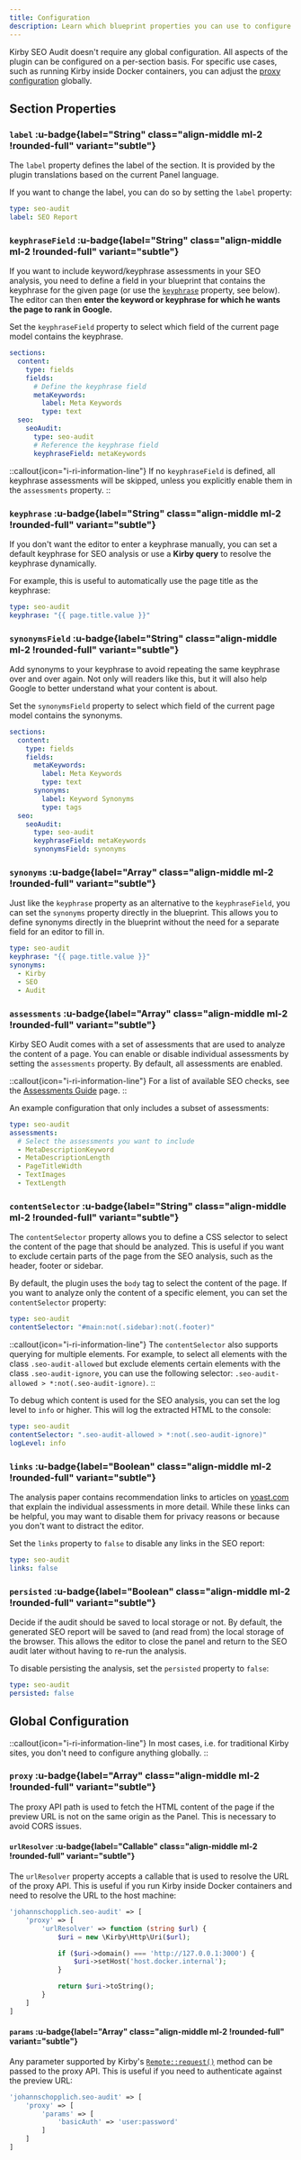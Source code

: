 ```yaml
---
title: Configuration
description: Learn which blueprint properties you can use to configure the SEO Insights section.
---
```


Kirby SEO Audit doesn't require any global configuration. All aspects of the plugin can be configured on a per-section basis. For specific use cases, such as running Kirby inside Docker containers, you can adjust the [proxy configuration](#proxy) globally.

## Section Properties

### `label` :u-badge{label="String" class="align-middle ml-2 !rounded-full" variant="subtle"}

The `label` property defines the label of the section. It is provided by the plugin translations based on the current Panel language.

If you want to change the label, you can do so by setting the `label` property:

```yaml [sections/seo-audit.yml]
type: seo-audit
label: SEO Report
```

### `keyphraseField` :u-badge{label="String" class="align-middle ml-2 !rounded-full" variant="subtle"}

If you want to include keyword/keyphrase assessments in your SEO analysis, you need to define a field in your blueprint that contains the keyphrase for the given page (or use the [`keyphrase`](#keyphrase) property, see below). The editor can then **enter the keyword or keyphrase for which he wants the page to rank in Google.**

Set the `keyphraseField` property to select which field of the current page model contains the keyphrase.

```yaml [pages/default.yml]
sections:
  content:
    type: fields
    fields:
      # Define the keyphrase field
      metaKeywords:
        label: Meta Keywords
        type: text
  seo:
    seoAudit:
      type: seo-audit
      # Reference the keyphrase field
      keyphraseField: metaKeywords
```

::callout{icon="i-ri-information-line"}
If no `keyphraseField` is defined, all keyphrase assessments will be skipped, unless you explicitly enable them in the `assessments` property.
::

### `keyphrase` :u-badge{label="String" class="align-middle ml-2 !rounded-full" variant="subtle"}

If you don't want the editor to enter a keyphrase manually, you can set a default keyphrase for SEO analysis or use a **Kirby query** to resolve the keyphrase dynamically.

For example, this is useful to automatically use the page title as the keyphrase:

```yaml [sections/seo-audit.yml]
type: seo-audit
keyphrase: "{{ page.title.value }}"
```

### `synonymsField` :u-badge{label="String" class="align-middle ml-2 !rounded-full" variant="subtle"}

Add synonyms to your keyphrase to avoid repeating the same keyphrase over and over again. Not only will readers like this, but it will also help Google to better understand what your content is about.

Set the `synonymsField` property to select which field of the current page model contains the synonyms.

```yaml [pages/default.yml]
sections:
  content:
    type: fields
    fields:
      metaKeywords:
        label: Meta Keywords
        type: text
      synonyms:
        label: Keyword Synonyms
        type: tags
  seo:
    seoAudit:
      type: seo-audit
      keyphraseField: metaKeywords
      synonymsField: synonyms
```

### `synonyms` :u-badge{label="Array" class="align-middle ml-2 !rounded-full" variant="subtle"}

Just like the `keyphrase` property as an alternative to the `keyphraseField`, you can set the `synonyms` property directly in the blueprint. This allows you to define synonyms directly in the blueprint without the need for a separate field for an editor to fill in.

```yaml [sections/seo-audit.yml]
type: seo-audit
keyphrase: "{{ page.title.value }}"
synonyms:
  - Kirby
  - SEO
  - Audit
```

### `assessments` :u-badge{label="Array" class="align-middle ml-2 !rounded-full" variant="subtle"}

Kirby SEO Audit comes with a set of assessments that are used to analyze the content of a page. You can enable or disable individual assessments by setting the `assessments` property. By default, all assessments are enabled.

::callout{icon="i-ri-information-line"}
For a list of available SEO checks, see the [Assessments Guide](/docs/guide/assessments) page.
::

An example configuration that only includes a subset of assessments:

```yaml [sections/seo-audit.yml]
type: seo-audit
assessments:
  # Select the assessments you want to include
  - MetaDescriptionKeyword
  - MetaDescriptionLength
  - PageTitleWidth
  - TextImages
  - TextLength
```

### `contentSelector` :u-badge{label="String" class="align-middle ml-2 !rounded-full" variant="subtle"}

The `contentSelector` property allows you to define a CSS selector to select the content of the page that should be analyzed. This is useful if you want to exclude certain parts of the page from the SEO analysis, such as the header, footer or sidebar.

By default, the plugin uses the `body` tag to select the content of the page. If you want to analyze only the content of a specific element, you can set the `contentSelector` property:

```yaml [sections/seo-audit.yml]
type: seo-audit
contentSelector: "#main:not(.sidebar):not(.footer)"
```

::callout{icon="i-ri-information-line"}
The `contentSelector` also supports querying for multiple elements. For example, to select all elements with the class `.seo-audit-allowed` but exclude elements certain elements with the class `.seo-audit-ignore`, you can use the following selector: `.seo-audit-allowed > *:not(.seo-audit-ignore)`.
::

To debug which content is used for the SEO analysis, you can set the log level to `info` or higher. This will log the extracted HTML to the console:

```yaml [sections/seo-audit.yml]
type: seo-audit
contentSelector: ".seo-audit-allowed > *:not(.seo-audit-ignore)"
logLevel: info
```

### `links` :u-badge{label="Boolean" class="align-middle ml-2 !rounded-full" variant="subtle"}

The analysis paper contains recommendation links to articles on [yoast.com](https://yoast.com) that explain the individual assessments in more detail. While these links can be helpful, you may want to disable them for privacy reasons or because you don't want to distract the editor.

Set the `links` property to `false` to disable any links in the SEO report:

```yaml [sections/seo-audit.yml]
type: seo-audit
links: false
```

### `persisted` :u-badge{label="Boolean" class="align-middle ml-2 !rounded-full" variant="subtle"}

Decide if the audit should be saved to local storage or not. By default, the generated SEO report will be saved to (and read from) the local storage of the browser. This allows the editor to close the panel and return to the SEO audit later without having to re-run the analysis.

To disable persisting the analysis, set the `persisted` property to `false`:

```yaml [sections/seo-audit.yml]
type: seo-audit
persisted: false
```

## Global Configuration

::callout{icon="i-ri-information-line"}
In most cases, i.e. for traditional Kirby sites, you don't need to configure anything globally.
::

### `proxy` :u-badge{label="Array" class="align-middle ml-2 !rounded-full" variant="subtle"}

The proxy API path is used to fetch the HTML content of the page if the preview URL is not on the same origin as the Panel. This is necessary to avoid CORS issues.

#### `urlResolver` :u-badge{label="Callable" class="align-middle ml-2 !rounded-full" variant="subtle"}

The `urlResolver` property accepts a callable that is used to resolve the URL of the proxy API. This is useful if you run Kirby inside Docker containers and need to resolve the URL to the host machine:

```php [config.php]
'johannschopplich.seo-audit' => [
    'proxy' => [
        'urlResolver' => function (string $url) {
            $uri = new \Kirby\Http\Uri($url);

            if ($uri->domain() === 'http://127.0.0.1:3000') {
                $uri->setHost('host.docker.internal');
            }

            return $uri->toString();
        }
    ]
]
```

#### `params` :u-badge{label="Array" class="align-middle ml-2 !rounded-full" variant="subtle"}

Any parameter supported by Kirby's [`Remote::request()`](https://getkirby.com/docs/reference/objects/http/remote/request#params-array) method can be passed to the proxy API. This is useful if you need to authenticate against the preview URL:

```php [config.php]
'johannschopplich.seo-audit' => [
    'proxy' => [
        'params' => [
            'basicAuth' => 'user:password'
        ]
    ]
]
```
